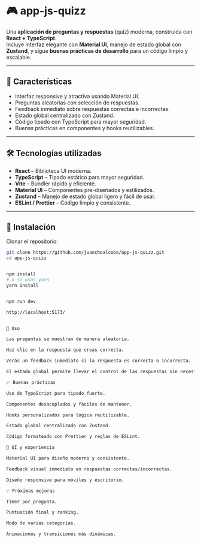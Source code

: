 # 🎮 app-js-quizz

Una **aplicación de preguntas y respuestas** (quiz) moderna, construida con **React + TypeScript**.  
Incluye interfaz elegante con **Material UI**, manejo de estado global con **Zustand**, y sigue **buenas prácticas de desarrollo** para un código limpio y escalable.

---

## 📌 Características

- Interfaz responsive y atractiva usando Material UI.
- Preguntas aleatorias con selección de respuestas.
- Feedback inmediato sobre respuestas correctas e incorrectas.
- Estado global centralizado con Zustand.
- Código tipado con TypeScript para mayor seguridad.
- Buenas prácticas en componentes y hooks reutilizables.

---

## 🛠 Tecnologías utilizadas

- **React** – Biblioteca UI moderna.
- **TypeScript** – Tipado estático para mayor seguridad.
- **Vite** – Bundler rápido y eficiente.
- **Material UI** – Componentes pre-diseñados y estilizados.
- **Zustand** – Manejo de estado global ligero y fácil de usar.
- **ESLint / Prettier** – Código limpio y consistente.

---

## 🚀 Instalación

Clonar el repositorio:

```bash
git clone https://github.com/juanchoalcoba/app-js-quizz.git
cd app-js-quizz


npm install
# o si usas yarn
yarn install


npm run dev

http://localhost:5173/


🧩 Uso

Las preguntas se muestran de manera aleatoria.

Haz clic en la respuesta que creas correcta.

Verás un feedback inmediato si la respuesta es correcta o incorrecta.

El estado global permite llevar el control de las respuestas sin necesidad de props complejas.

✅ Buenas prácticas

Uso de TypeScript para tipado fuerte.

Componentes desacoplados y fáciles de mantener.

Hooks personalizados para lógica reutilizable.

Estado global centralizado con Zustand.

Código formateado con Prettier y reglas de ESLint.

🎨 UI y experiencia

Material UI para diseño moderno y consistente.

Feedback visual inmediato en respuestas correctas/incorrectas.

Diseño responsive para móviles y escritorio.

💡 Próximas mejoras

Timer por pregunta.

Puntuación final y ranking.

Modo de varias categorías.

Animaciones y transiciones más dinámicas.